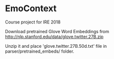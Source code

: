# EmoContext
Course project for IRE 2018

Download pretrained Glove Word Embeddings from http://nlp.stanford.edu/data/glove.twitter.27B.zip

Unzip it and place 'glove.twitter.27B.50d.txt' file in parser/pretrained_embeds/ folder.
